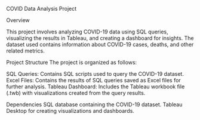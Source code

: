 COVID Data Analysis Project

Overview

This project involves analyzing COVID-19 data using SQL queries, visualizing the results in Tableau, and creating a dashboard for insights. The dataset used contains information about COVID-19 cases, deaths, and other related metrics.

Project Structure
The project is organized as follows:

SQL Queries: Contains SQL scripts used to query the COVID-19 dataset.
Excel Files: Contains the results of SQL queries saved as Excel files for further analysis.
Tableau Dashboard: Includes the Tableau workbook file (.twb) with visualizations created from the query results.

Dependencies
SQL database containing the COVID-19 dataset.
Tableau Desktop for creating visualizations and dashboards.
